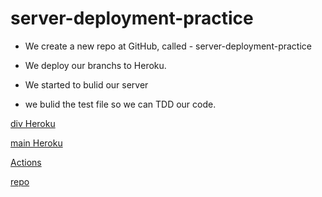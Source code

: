 # server-deployment-practice

- We create a new repo at GitHub, called - server-deployment-practice

- We deploy our branchs to Heroku.

- We started to bulid our server

- we bulid the test file so we can TDD our code.

[div Heroku](https://ahmadhelwa-server-deploy-dev.herokuapp.com/)

[main Heroku](https://ahmadhelwa-server-deploy-prod.herokuapp.com/)

[Actions](https://github.com/ahmadhelwa/server-deployment-practice/actions)

[repo](https://github.com/ahmadhelwa/server-deployment-practice/tree/dev)